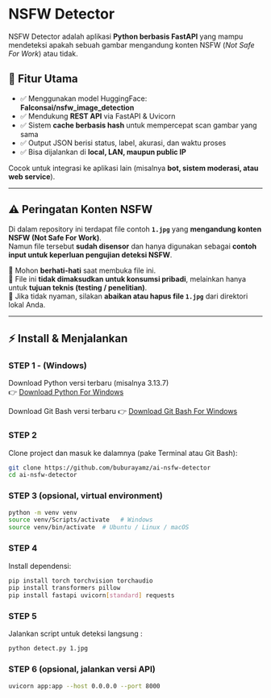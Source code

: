 # NSFW Detector  

NSFW Detector adalah aplikasi **Python berbasis FastAPI** yang mampu mendeteksi apakah sebuah gambar mengandung konten NSFW (*Not Safe For Work*) atau tidak.  

## 🚀 Fitur Utama
- ✅ Menggunakan model HuggingFace: **Falconsai/nsfw_image_detection**  
- ✅ Mendukung **REST API** via FastAPI & Uvicorn  
- ✅ Sistem **cache berbasis hash** untuk mempercepat scan gambar yang sama  
- ✅ Output JSON berisi status, label, akurasi, dan waktu proses  
- ✅ Bisa dijalankan di **local, LAN, maupun public IP**  

Cocok untuk integrasi ke aplikasi lain (misalnya **bot, sistem moderasi, atau web service**).  

---

## ⚠️ Peringatan Konten NSFW

Di dalam repository ini terdapat file contoh **`1.jpg`** yang **mengandung konten NSFW (Not Safe For Work)**.  
Namun file tersebut **sudah disensor** dan hanya digunakan sebagai **contoh input untuk keperluan pengujian deteksi NSFW**.  

🔹 Mohon **berhati-hati** saat membuka file ini.  
🔹 File ini **tidak dimaksudkan untuk konsumsi pribadi**, melainkan hanya untuk **tujuan teknis (testing / penelitian)**.  
🔹 Jika tidak nyaman, silakan **abaikan atau hapus file `1.jpg`** dari direktori lokal Anda.  

---

## ⚡ Install & Menjalankan  

### STEP 1 - (Windows)  
Download Python versi terbaru (misalnya 3.13.7)  
👉 [Download Python For Windows](https://www.python.org/downloads/)  

Download Git Bash versi terbaru
👉 [Download Git Bash For Windows](https://git-scm.com/downloads/win)  

### STEP 2  
Clone project dan masuk ke dalamnya (pake Terminal atau Git Bash):  
```bash
git clone https://github.com/buburayamz/ai-nsfw-detector
cd ai-nsfw-detector
```

### STEP 3 (opsional, virtual environment)  
```bash
python -m venv venv
source venv/Scripts/activate   # Windows
source venv/bin/activate  # Ubuntu / Linux / macOS
```

### STEP 4  
Install dependensi:  
```bash
pip install torch torchvision torchaudio
pip install transformers pillow
pip install fastapi uvicorn[standard] requests
```

### STEP 5  
Jalankan script untuk deteksi langsung :  
```bash
python detect.py 1.jpg
```

### STEP 6 (opsional, jalankan versi API)  
```bash
uvicorn app:app --host 0.0.0.0 --port 8000
```
